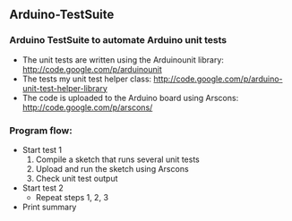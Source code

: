 Arduino-TestSuite
-----------------

### Arduino TestSuite to automate Arduino unit tests

 * The unit tests are written using the Arduinounit library: http://code.google.com/p/arduinounit
 * The tests my unit test helper class: http://code.google.com/p/arduino-unit-test-helper-library
 * The code is uploaded to the Arduino board using Arscons: http://code.google.com/p/arscons/

### Program flow: 
 * Start test 1
   1. Compile a sketch that runs several unit tests
   2. Upload and run the sketch using Arscons
   3. Check unit test output
 * Start test 2
   * Repeat steps 1, 2, 3
 * Print summary
